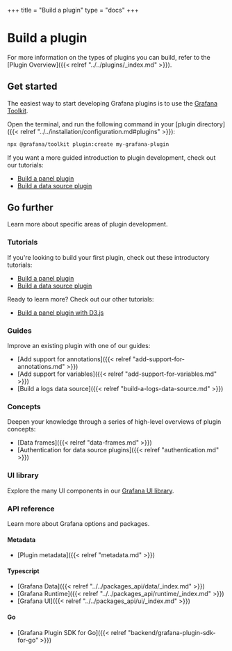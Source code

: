 +++
title = "Build a plugin"
type = "docs"
+++

# Build a plugin

For more information on the types of plugins you can build, refer to the [Plugin Overview]({{< relref "../../plugins/_index.md" >}}).

## Get started

The easiest way to start developing Grafana plugins is to use the [Grafana Toolkit](https://www.npmjs.com/package/@grafana/toolkit).

Open the terminal, and run the following command in your [plugin directory]({{< relref "../../installation/configuration.md#plugins" >}}):

```bash
npx @grafana/toolkit plugin:create my-grafana-plugin
```

If you want a more guided introduction to plugin development, check out our tutorials:

- [Build a panel plugin](/docs/grafana/latest/developers/plugins/create-a-grafana-plugin/develop-a-plugin/build-a-panel-plugin/)
- [Build a data source plugin](/docs/grafana/latest/developers/plugins/create-a-grafana-plugin/develop-a-plugin/build-a-data-source-plugin/)

## Go further

Learn more about specific areas of plugin development.

### Tutorials

If you're looking to build your first plugin, check out these introductory tutorials:

- [Build a panel plugin](/docs/grafana/latest/developers/plugins/create-a-grafana-plugin/develop-a-plugin/build-a-panel-plugin/)
- [Build a data source plugin](/docs/grafana/latest/developers/plugins/create-a-grafana-plugin/develop-a-plugin/build-a-data-source-plugin/)

Ready to learn more? Check out our other tutorials:

- [Build a panel plugin with D3.js](/docs/grafana/latest/developers/plugins/create-a-grafana-plugin/develop-a-plugin/build-a-panel-plugin-with-d3/)

### Guides

Improve an existing plugin with one of our guides:

- [Add support for annotations]({{< relref "add-support-for-annotations.md" >}})
- [Add support for variables]({{< relref "add-support-for-variables.md" >}})
- [Build a logs data source]({{< relref "build-a-logs-data-source.md" >}})

### Concepts

Deepen your knowledge through a series of high-level overviews of plugin concepts:

- [Data frames]({{< relref "data-frames.md" >}})
- [Authentication for data source plugins]({{< relref "authentication.md" >}})

### UI library

Explore the many UI components in our [Grafana UI library](https://developers.grafana.com/ui).

### API reference

Learn more about Grafana options and packages.

#### Metadata

- [Plugin metadata]({{< relref "metadata.md" >}})

#### Typescript

- [Grafana Data]({{< relref "../../packages_api/data/_index.md" >}})
- [Grafana Runtime]({{< relref "../../packages_api/runtime/_index.md" >}})
- [Grafana UI]({{< relref "../../packages_api/ui/_index.md" >}})

#### Go

- [Grafana Plugin SDK for Go]({{< relref "backend/grafana-plugin-sdk-for-go" >}})
